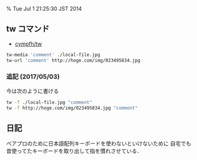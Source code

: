 % Tue Jul 1 21:25:30 JST 2014

## tw コマンド

- [cympfh/tw](https://github.com/cympfh/tw)

```bash
tw-media 'comment' ./local-file.jpg
tw-url 'comment' http://hoge.com/img/023495834.jpg
```

### 追記 (2017/05/03)

今は次のように書ける

```bash
tw -f ./local-file.jpg "comment"
tw -f http://hoge.com/img/023495834.jpg "comment"
```

## 日記

ペアプロのために日本語配列キーボードを使わないといけないために
自宅でも昔使ってたキーボードを取り出して指を慣れさせている．

